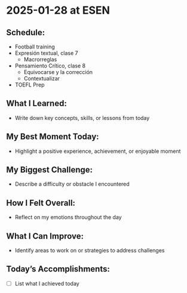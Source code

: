 # 2025-01-28 at ESEN

## Schedule:
- Football training
- Expresión textual, clase 7
	- Macrorreglas
- Pensamiento Crítico, clase 8
	-  Equivocarse y la corrección
	- Contextualizar
- TOEFL Prep

## What I Learned:
- Write down key concepts, skills, or lessons from today

## My Best Moment Today:
- Highlight a positive experience, achievement, or enjoyable moment

## My Biggest Challenge:
- Describe a difficulty or obstacle I encountered

## How I Felt Overall:
- Reflect on my emotions throughout the day

## What I Can Improve:
- Identify areas to work on or strategies to address challenges

## Today’s Accomplishments:
- [ ] List what I achieved today

